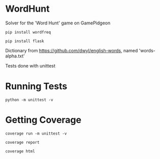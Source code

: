 # WordHunt

Solver for the 'Word Hunt' game on GamePidgeon

`pip install wordfreq`

`pip install flask`

Dictionary from https://github.com/dwyl/english-words, named 'words-alpha.txt'

Tests done with unittest

# Running Tests

`python -m unittest -v`

# Getting Coverage

`coverage run -m unittest -v`

`coverage report`

`coverage html`